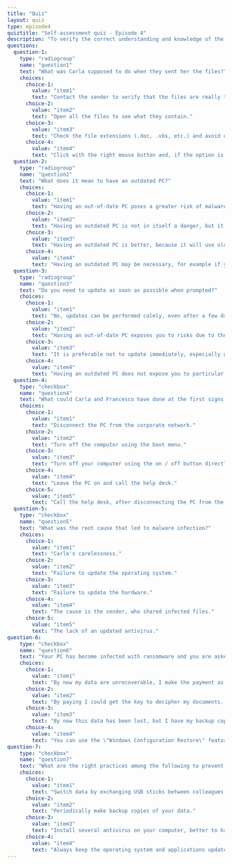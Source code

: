 ```yaml
---
title: "Quiz"
layout: quiz
type: episode4
quiztitle: "Self-assessment quiz - Episode 4"
description: "To verify the correct understanding and knowledge of the Security Awareness topics covered in this course, here it is possible to carry out a self-assessment quiz!"
questions:
  question-1:
    type: "radiogroup"
    name: "question1"
    text: "What was Carla supposed to do when they sent her the files?"
    choices:
      choice-1:
        value: "item1"
        text: "Contact the sender to verify that the files are really the ones he wanted to send."
      choice-2:
        value: "item2"
        text: "Open all the files to see what they contain."
      choice-3:
        value: "item3"
        text: "Check the file extensions (.doc, .vbs, etc.) and avoid opening those with unknown extensions."
      choice-4:
        value: "item4"
        text: "Click with the right mouse button and, if the option is present in the menu, choose \"run\"."
  question-2:
    type: "radiogroup"
    name: "question2"
    text: "What does it mean to have an outdated PC?"
    choices:
      choice-1:
        value: "item1"
        text: "Having an out-of-date PC poses a greater risk of malware attacks."
      choice-2:
        value: "item2"
        text: "Having an outdated PC is not in itself a danger, but it could be slower in running programs."
      choice-3:
        value: "item3"
        text: "Having an outdated PC is better, because it will use older and therefore more tested software."
      choice-4:
        value: "item4"
        text: "Having an outdated PC may be necessary, for example if you need to use old software, which no longer runs on an operating system updated to the latest version."
  question-3:
    type: "radiogroup"
    name: "question3"
    text: "Do you need to update as soon as possible when prompted?"
    choices:
      choice-1:
        value: "item1"
        text: "No, updates can be performed calmly, even after a few days that have been proposed."
      choice-2:
        value: "item2"
        text: "Having an out-of-date PC exposes you to risks due to the presence of known vulnerabilities, which can be exploited by malware. Therefore it is always necessary to update as soon as possible."
      choice-3:
        value: "item3"
        text: "It is preferable not to update immediately, especially given the fact that updates often require an annoying reboot."
      choice-4:
        value: "item4"
        text: "Having an outdated PC does not expose you to particular risks, but it is better to perform the required updates as soon as possible."
  question-4:
    type: "checkbox"
    name: "question4"
    text: "What could Carla and Francesco have done at the first signs of \"infection\" on the PC?"
    choices:
      choice-1:
        value: "item1"
        text: "Disconnect the PC from the corporate network."
      choice-2:
        value: "item2"
        text: "Turn off the computer using the boot menu."
      choice-3:
        value: "item3"
        text: "Turn off your computer using the on / off button directly."
      choice-4:
        value: "item4"
        text: "Leave the PC on and call the help desk."
      choice-5:
        value: "item5"
        text: "Call the help desk, after disconnecting the PC from the corporate network."
  question-5:
    type: "checkbox"
    name: "question5"
    text: "What was the root cause that led to malware infection?"
    choices:
      choice-1:
        value: "item1"
        text: "Carla's carelessness."
      choice-2:
        value: "item2"
        text: "Failure to update the operating system."
      choice-3:
        value: "item3"
        text: "Failure to update the hardware."
      choice-4:
        value: "item4"
        text: "The cause is the sender, who shared infected files."
      choice-5:
        value: "item5"
        text: "The lack of an updated antivirus."
question-6:
    type: "checkbox"
    name: "question6"
    text: "Your PC has become infected with ransomware and you are asked to pay. Which of these is the best solution?"
    choices:
      choice-1:
        value: "item1"
        text: "By now my data are unrecoverable, I make the payment as I am asked."
      choice-2:
        value: "item2"
        text: "By paying I could get the key to decipher my documents. It is definitely the best solution."
      choice-3:
        value: "item3"
        text: "By now this data has been lost, but I have my backup copy aside."
      choice-4:
        value: "item4"
        text: "You can use the \"Windows Configuration Restore\" feature to revert your operating system to a version earlier than the infection."
question-7:
    type: "checkbox"
    name: "question7"
    text: "What are the right practices among the following to prevent an infection?"
    choices:
      choice-1:
        value: "item1"
        text: "Switch data by exchanging USB sticks between colleagues."
      choice-2:
        value: "item2"
        text: "Periodically make backup copies of your data."
      choice-3:
        value: "item3"
        text: "Install several antivirus on your computer, better to have more than one."
      choice-4:
        value: "item4"
        text: "Always keep the operating system and applications updated to the latest version."
---
```

